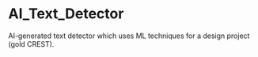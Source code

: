 # AI_Text_Detector
AI-generated text detector which uses ML techniques for a design project (gold CREST). 
